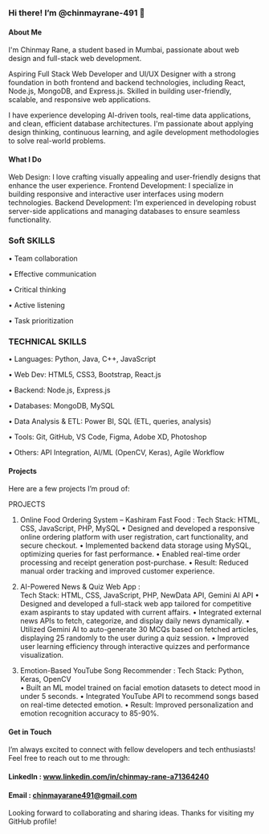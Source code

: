 ### Hi there!  I’m @chinmayrane-491 👋

#### About Me
I'm Chinmay Rane, a student based in Mumbai, passionate about web design and full-stack web development.

Aspiring Full Stack Web Developer and UI/UX Designer with a strong foundation in both frontend and backend technologies, including React, Node.js, MongoDB, and Express.js. Skilled in building user-friendly, scalable, and responsive web applications.

I have experience developing AI-driven tools, real-time data applications, and clean, efficient database architectures. I'm passionate about applying design thinking, continuous learning, and agile development methodologies to solve real-world problems.


#### What I Do
Web Design: I love crafting visually appealing and user-friendly designs that enhance the user experience.
Frontend Development: I specialize in building responsive and interactive user interfaces using modern technologies.
Backend Development: I’m experienced in developing robust server-side applications and managing databases to ensure seamless functionality.

### Soft SKILLS 
• Team collaboration

• Effective communication 

• Critical thinking     

• Active listening 

• Task prioritization

### TECHNICAL SKILLS 
• Languages: Python, Java, C++, JavaScript 

• Web Dev: HTML5, CSS3, Bootstrap, React.js 

• Backend: Node.js, Express.js 

• Databases: MongoDB, MySQL 

• Data Analysis & ETL: Power BI, SQL (ETL, queries, analysis) 

• Tools: Git, GitHub, VS Code, Figma, Adobe XD, Photoshop 

• Others: API Integration, AI/ML (OpenCV, Keras), Agile Workflow


#### Projects
Here are a few projects I’m proud of:

PROJECTS 
1. Online Food Ordering System – Kashiram Fast Food : 
Tech Stack: HTML, CSS, JavaScript, PHP, MySQL 
  • Designed and developed a responsive online ordering platform with user registration, cart 
    functionality, and secure checkout. 
  • Implemented backend data storage using MySQL, optimizing queries for fast performance. 
  • Enabled real-time order processing and receipt generation post-purchase. 
  • Result: Reduced manual order tracking and improved customer experience. 

2. AI-Powered News & Quiz Web App :  
Tech Stack: HTML, CSS, JavaScript, PHP, NewData API, Gemini AI API 
  • Designed and developed a full-stack web app tailored for competitive exam aspirants to stay 
    updated with current affairs. 
  • Integrated external news APIs to fetch, categorize, and display daily news dynamically. 
  • Utilized Gemini AI to auto-generate 30 MCQs based on fetched articles, displaying 25 randomly to 
    the user during a quiz session. 
  • Improved user learning efficiency through interactive quizzes and performance visualization. 

3. Emotion-Based YouTube Song Recommender : 
Tech Stack: Python, Keras, OpenCV  
  • Built an ML model trained on facial emotion datasets to detect mood in under 5 seconds. 
  • Integrated YouTube API to recommend songs based on real-time detected emotion. 
  • Result: Improved personalization and emotion recognition accuracy to 85-90%.


#### Get in Touch
I’m always excited to connect with fellow developers and tech enthusiasts! Feel free to reach out to me through:

#### LinkedIn : www.linkedin.com/in/chinmay-rane-a71364240
#### Email : chinmayarane491@gmail.com

Looking forward to collaborating and sharing ideas. Thanks for visiting my GitHub profile!
